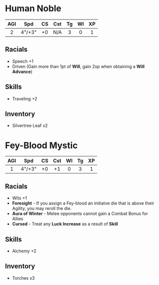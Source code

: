 # Human Noble

| AGI |  Spd   | CS  | Cst | Tg  |  Wl   | XP  |
|:---:|:------:|:---:|:---:|:---:| :---: |:---:|
|  2  | 4"/+3" | +0  | N/A |  3  |  0   |  1  |

## Racials
- Speech +1
- Driven (Gain more than 1pt of **Will**, gain 2xp when obtaining a **Will Advance**)
## Skills
- Traveling +2

## Inventory
- Silvertree Leaf x2

# Fey-Blood Mystic

| AGI |  Spd   | CS  | Cst |  Wl   | Tg  | XP  |
|:---:|:------:|:---:|:---:| :---: |:---:|:---:|
|  1  | 4"/+3" | +0  | +1  |  0   |  3  |  1  |

## Racials
- Wits +1
- **Foresight** - If you assign a Fey-blood an initiatve die that is above their Agility, you may reroll the die.
- **Aura of Winter** - Melee opponents cannot gain a Combat Bonus for Allies
- **Cursed** - Treat any **Luck Increase** as a result of **Skill**

## Skills
- Alchemy +2

## Inventory
- Torches x3